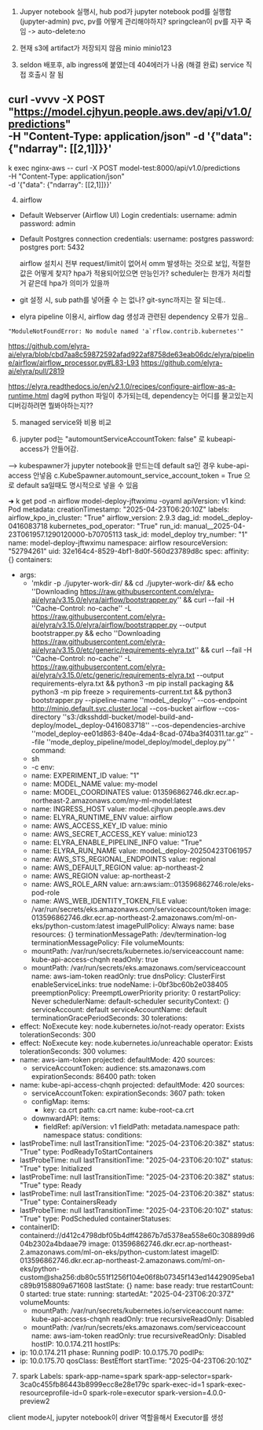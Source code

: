 1. Jupyer notebook 실행시, hub pod가 jupyter notebook pod를 실행함(jupyter-admin)
pvc, pv를 어떻게 관리해야하지? springclean이 pv를 자꾸 죽임 -> auto-delete:no


2. 현재 s3에 artifact가 저장되지 않음
minio
minio123

3. seldon 배포후, alb ingress에 붙였는데 404에러가 나옴 (해결 완료)
service 직접 호출시 잘 됨

curl -vvvv -X POST "https://model.cjhyun.people.aws.dev/api/v1.0/predictions" \
          -H "Content-Type: application/json"
          -d '{"data": {"ndarray": [[2,1]]}}'
---
k exec nginx-aws -- curl -X POST model-test:8000/api/v1.0/predictions \
                          -H "Content-Type: application/json" \
                          -d '{"data": {"ndarray": [[2,1]]}}'

4. airflow
- Default Webserver (Airflow UI) Login credentials:
    username: admin
    password: admin
- Default Postgres connection credentials:
    username: postgres
    password: postgres
    port: 5432

  airflow 설치시 전부 request/limit이 없어서 omm 발생하는 것으로 보입, 적절한 값은 어떻게 찾지?
  hpa가 적용되어있으면 만능인가? scheduler는 한개가 처리할 거 같은데 hpa가 의미가 있을까 

- git 설정 시, sub path를 넣어줄 수 는 없나?
git-sync까지는 잘 되는데..

- elyra pipeline 이용시, airflow dag 생성과 관련된 dependency 오류가 있음..
```
"ModuleNotFoundError: No module named 'a`rflow.contrib.kubernetes'"
```
https://github.com/elyra-ai/elyra/blob/cbd7aa8c59872592afad922af8758de63eab06dc/elyra/pipeline/airflow/airflow_processor.py#L83-L93
https://github.com/elyra-ai/elyra/pull/2819

https://elyra.readthedocs.io/en/v2.1.0/recipes/configure-airflow-as-a-runtime.html
dag에 python 파일이 추가되는데, dependency는 어디를 물고있는지 디버깅하려면 뭘봐야하는지??

5. managed service와 비용 비교

6. jupyter pod는  "automountServiceAccountToken: false" 로 kubeapi-access가 안들어감.

--> kubespawner가 jupyter notebook을 만드는데 default sa인 경우 kube-api-access 안넣음
c.KubeSpawner.automount_service_account_token = True 으로 default sa일때도 명시적으로 넣을 수 있음

➜ k get pod -n airflow model-deploy-jftwximu -oyaml
apiVersion: v1
kind: Pod
metadata:
  creationTimestamp: "2025-04-23T06:20:10Z"
  labels:
    airflow_kpo_in_cluster: "True"
    airflow_version: 2.9.3
    dag_id: modeL_deploy-0416083718
    kubernetes_pod_operator: "True"
    run_id: manual__2025-04-23T061957.1290120000-b70705113
    task_id: model_deploy
    try_number: "1"
  name: model-deploy-jftwximu
  namespace: airflow
  resourceVersion: "52794261"
  uid: 32e164c4-8529-4bf1-8d0f-560d23789d8c
spec:
  affinity: {}
  containers:
  - args:
    - 'mkdir -p ./jupyter-work-dir/ && cd ./jupyter-work-dir/ && echo ''Downloading
      https://raw.githubusercontent.com/elyra-ai/elyra/v3.15.0/elyra/airflow/bootstrapper.py''
      && curl --fail -H ''Cache-Control: no-cache'' -L https://raw.githubusercontent.com/elyra-ai/elyra/v3.15.0/elyra/airflow/bootstrapper.py
      --output bootstrapper.py && echo ''Downloading https://raw.githubusercontent.com/elyra-ai/elyra/v3.15.0/etc/generic/requirements-elyra.txt''
      && curl --fail -H ''Cache-Control: no-cache'' -L https://raw.githubusercontent.com/elyra-ai/elyra/v3.15.0/etc/generic/requirements-elyra.txt
      --output requirements-elyra.txt && python3 -m pip install packaging && python3
      -m pip freeze > requirements-current.txt && python3 bootstrapper.py --pipeline-name
      ''modeL_deploy'' --cos-endpoint http://minio.default.svc.cluster.local --cos-bucket
      airflow --cos-directory ''s3:/dksshddl-bucket/model-build-and-deploy/modeL_deploy-0416083718''
      --cos-dependencies-archive ''model_deploy-ee01d863-840e-4da4-8cad-074ba3f40311.tar.gz''
      --file ''mode_deploy_pipeline/model_deploy/model_deploy.py'' '
    command:
    - sh
    - -c
    env:
    - name: EXPERIMENT_ID
      value: "1"
    - name: MODEL_NAME
      value: my-model
    - name: MODEL_COORDINATES
      value: 013596862746.dkr.ecr.ap-northeast-2.amazonaws.com/my-ml-model:latest
    - name: INGRESS_HOST
      value: model.cjhyun.people.aws.dev
    - name: ELYRA_RUNTIME_ENV
      value: airflow
    - name: AWS_ACCESS_KEY_ID
      value: minio
    - name: AWS_SECRET_ACCESS_KEY
      value: minio123
    - name: ELYRA_ENABLE_PIPELINE_INFO
      value: "True"
    - name: ELYRA_RUN_NAME
      value: modeL_deploy-20250423T061957
    - name: AWS_STS_REGIONAL_ENDPOINTS
      value: regional
    - name: AWS_DEFAULT_REGION
      value: ap-northeast-2
    - name: AWS_REGION
      value: ap-northeast-2
    - name: AWS_ROLE_ARN
      value: arn:aws:iam::013596862746:role/eks-pod-role
    - name: AWS_WEB_IDENTITY_TOKEN_FILE
      value: /var/run/secrets/eks.amazonaws.com/serviceaccount/token
    image: 013596862746.dkr.ecr.ap-northeast-2.amazonaws.com/ml-on-eks/python-custom:latest
    imagePullPolicy: Always
    name: base
    resources: {}
    terminationMessagePath: /dev/termination-log
    terminationMessagePolicy: File
    volumeMounts:
    - mountPath: /var/run/secrets/kubernetes.io/serviceaccount
      name: kube-api-access-chqnh
      readOnly: true
    - mountPath: /var/run/secrets/eks.amazonaws.com/serviceaccount
      name: aws-iam-token
      readOnly: true
  dnsPolicy: ClusterFirst
  enableServiceLinks: true
  nodeName: i-0bf3bc60b2e038405
  preemptionPolicy: PreemptLowerPriority
  priority: 0
  restartPolicy: Never
  schedulerName: default-scheduler
  securityContext: {}
  serviceAccount: default
  serviceAccountName: default
  terminationGracePeriodSeconds: 30
  tolerations:
  - effect: NoExecute
    key: node.kubernetes.io/not-ready
    operator: Exists
    tolerationSeconds: 300
  - effect: NoExecute
    key: node.kubernetes.io/unreachable
    operator: Exists
    tolerationSeconds: 300
  volumes:
  - name: aws-iam-token
    projected:
      defaultMode: 420
      sources:
      - serviceAccountToken:
          audience: sts.amazonaws.com
          expirationSeconds: 86400
          path: token
  - name: kube-api-access-chqnh
    projected:
      defaultMode: 420
      sources:
      - serviceAccountToken:
          expirationSeconds: 3607
          path: token
      - configMap:
          items:
          - key: ca.crt
            path: ca.crt
          name: kube-root-ca.crt
      - downwardAPI:
          items:
          - fieldRef:
              apiVersion: v1
              fieldPath: metadata.namespace
            path: namespace
status:
  conditions:
  - lastProbeTime: null
    lastTransitionTime: "2025-04-23T06:20:38Z"
    status: "True"
    type: PodReadyToStartContainers
  - lastProbeTime: null
    lastTransitionTime: "2025-04-23T06:20:10Z"
    status: "True"
    type: Initialized
  - lastProbeTime: null
    lastTransitionTime: "2025-04-23T06:20:38Z"
    status: "True"
    type: Ready
  - lastProbeTime: null
    lastTransitionTime: "2025-04-23T06:20:38Z"
    status: "True"
    type: ContainersReady
  - lastProbeTime: null
    lastTransitionTime: "2025-04-23T06:20:10Z"
    status: "True"
    type: PodScheduled
  containerStatuses:
  - containerID: containerd://d412c4798dbf05b4dff42867b7d5378ea558e60c308899d604b2302a4bdaae79
    image: 013596862746.dkr.ecr.ap-northeast-2.amazonaws.com/ml-on-eks/python-custom:latest
    imageID: 013596862746.dkr.ecr.ap-northeast-2.amazonaws.com/ml-on-eks/python-custom@sha256:db80c551f1256f104e06f8b07345f143ed14429095eba1c89b9158809a671608
    lastState: {}
    name: base
    ready: true
    restartCount: 0
    started: true
    state:
      running:
        startedAt: "2025-04-23T06:20:37Z"
    volumeMounts:
    - mountPath: /var/run/secrets/kubernetes.io/serviceaccount
      name: kube-api-access-chqnh
      readOnly: true
      recursiveReadOnly: Disabled
    - mountPath: /var/run/secrets/eks.amazonaws.com/serviceaccount
      name: aws-iam-token
      readOnly: true
      recursiveReadOnly: Disabled
  hostIP: 10.0.174.211
  hostIPs:
  - ip: 10.0.174.211
  phase: Running
  podIP: 10.0.175.70
  podIPs:
  - ip: 10.0.175.70
  qosClass: BestEffort
  startTime: "2025-04-23T06:20:10Z"


7. spark
Labels:           spark-app-name=spark
                  spark-app-selector=spark-3ca0c455fb86443b8999ecc8e28e179c
                  spark-exec-id=1
                  spark-exec-resourceprofile-id=0
                  spark-role=executor
                  spark-version=4.0.0-preview2

client mode시, jupyter notebook이 driver 역할을해서 Executor를 생성